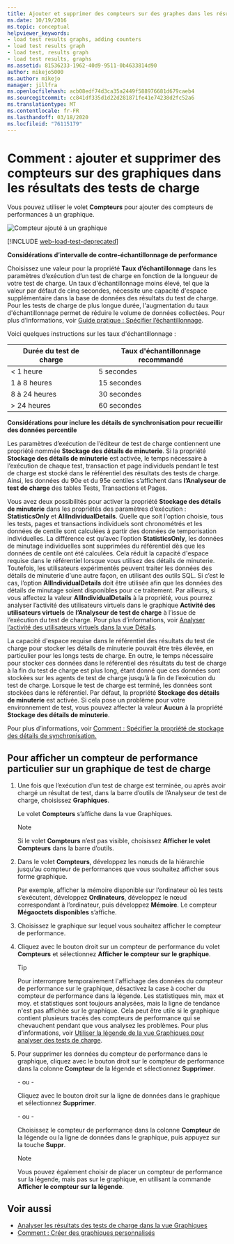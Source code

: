 ```yaml
---
title: Ajouter et supprimer des compteurs sur des graphes dans les résultats des tests de charge
ms.date: 10/19/2016
ms.topic: conceptual
helpviewer_keywords:
- load test results graphs, adding counters
- load test results graph
- load test, results graph
- load test results, graphs
ms.assetid: 81536233-1962-40d9-9511-0b4633814d90
author: mikejo5000
ms.author: mikejo
manager: jillfra
ms.openlocfilehash: acb08edf74d3ca35a2449f588976681d679caeb4
ms.sourcegitcommit: cc841df335d1d22d281871fe41e74238d2fc52a6
ms.translationtype: MT
ms.contentlocale: fr-FR
ms.lasthandoff: 03/18/2020
ms.locfileid: "76115179"
---
```

# <a name="how-to-add-and-delete-counters-on-graphs-in-load-test-results"></a>Comment : ajouter et supprimer des compteurs sur des graphiques dans les résultats des tests de charge

Vous pouvez utiliser le volet **Compteurs** pour ajouter des compteurs de performances à un graphique.

![Compteur ajouté à un graphique](../test/media/ltest_selectcounter.png)

[!INCLUDE [web-load-test-deprecated](includes/web-load-test-deprecated.md)]

**Considérations d’intervalle de contre-échantillonnage de performance**

Choisissez une valeur pour la propriété **Taux d’échantillonnage** dans les paramètres d’exécution d’un test de charge en fonction de la longueur de votre test de charge. Un taux d'échantillonnage moins élevé, tel que la valeur par défaut de cinq secondes, nécessite une capacité d'espace supplémentaire dans la base de données des résultats du test de charge. Pour les tests de charge de plus longue durée, l'augmentation du taux d'échantillonnage permet de réduire le volume de données collectées. Pour plus d’informations, voir [Guide pratique : Spécifier l’échantillonnage](../test/how-to-specify-the-sample-rate-for-a-load-test.md).

Voici quelques instructions sur les taux d'échantillonnage :

|Durée du test de charge|Taux d'échantillonnage recommandé|
|-|-----------------------------|
|\< 1 heure|5 secondes|
|1 à 8 heures|15 secondes|
|8 à 24 heures|30 secondes|
|> 24 heures|60 secondes|

**Considérations pour inclure les détails de synchronisation pour recueillir des données percentile**

Les paramètres d’exécution de l’éditeur de test de charge contiennent une propriété nommée **Stockage des détails de minuterie**. Si la propriété **Stockage des détails de minuterie** est activée, le temps nécessaire à l’exécution de chaque test, transaction et page individuels pendant le test de charge est stocké dans le référentiel des résultats des tests de charge. Ainsi, les données du 90e et du 95e centiles s’affichent dans **l’Analyseur de test de charge** des tables Tests, Transactions et Pages.

Vous avez deux possibilités pour activer la propriété **Stockage des détails de minuterie** dans les propriétés des paramètres d’exécution : **StatisticsOnly** et **AllIndividualDetails**. Quelle que soit l'option choisie, tous les tests, pages et transactions individuels sont chronométrés et les données de centile sont calculées à partir des données de temporisation individuelles. La différence est qu’avec l’option **StatisticsOnly**, les données de minutage individuelles sont supprimées du référentiel dès que les données de centile ont été calculées. Cela réduit la capacité d'espace requise dans le référentiel lorsque vous utilisez des détails de minuterie. Toutefois, les utilisateurs expérimentés peuvent traiter les données des détails de minuterie d'une autre façon, en utilisant des outils SQL. Si c’est le cas, l’option **AllIndividualDetails** doit être utilisée afin que les données des détails de minutage soient disponibles pour ce traitement. Par ailleurs, si vous affectez la valeur **AllIndividualDetails** à la propriété, vous pourrez analyser l’activité des utilisateurs virtuels dans le graphique **Activité des utilisateurs virtuels** de **l’Analyseur de test de charge** à l’issue de l’exécution du test de charge. Pour plus d’informations, voir [Analyser l’activité des utilisateurs virtuels dans la vue Détails](../test/analyze-load-test-virtual-user-activity-in-the-details-view.md).

La capacité d'espace requise dans le référentiel des résultats du test de charge pour stocker les détails de minuterie pouvait être très élevée, en particulier pour les longs tests de charge. En outre, le temps nécessaire pour stocker ces données dans le référentiel des résultats du test de charge à la fin du test de charge est plus long, étant donné que ces données sont stockées sur les agents de test de charge jusqu’à la fin de l’exécution du test de charge. Lorsque le test de charge est terminé, les données sont stockées dans le référentiel. Par défaut, la propriété **Stockage des détails de minuterie** est activée. Si cela pose un problème pour votre environnement de test, vous pouvez affecter la valeur **Aucun** à la propriété **Stockage des détails de minuterie**.

Pour plus d’informations, voir [Comment : Spécifier la propriété de stockage des détails de synchronisation.](../test/how-to-specify-the-timing-details-storage-property-for-a-load-test.md)

## <a name="to-display-a-particular-performance-counter-on-a-load-test-graph"></a>Pour afficher un compteur de performance particulier sur un graphique de test de charge

1. Une fois que l’exécution d’un test de charge est terminée, ou après avoir chargé un résultat de test, dans la barre d’outils de l’Analyseur de test de charge, choisissez **Graphiques**.

     Le volet **Compteurs** s’affiche dans la vue Graphiques.

    > [!NOTE]
    > Si le volet **Compteurs** n’est pas visible, choisissez **Afficher le volet Compteurs** dans la barre d’outils.

2. Dans le volet **Compteurs**, développez les nœuds de la hiérarchie jusqu’au compteur de performances que vous souhaitez afficher sous forme graphique.

     Par exemple, afficher la mémoire disponible sur l’ordinateur où les tests s’exécutent, développez **Ordinateurs**, développez le nœud correspondant à l’ordinateur, puis développez **Mémoire**. Le compteur **Mégaoctets disponibles** s’affiche.

3. Choisissez le graphique sur lequel vous souhaitez afficher le compteur de performance.

4. Cliquez avec le bouton droit sur un compteur de performance du volet **Compteurs** et sélectionnez **Afficher le compteur sur le graphique**.

    > [!TIP]
    > Pour interrompre temporairement l'affichage des données du compteur de performance sur le graphique, désactivez la case à cocher du compteur de performance dans la légende. Les statistiques min, max et moy. et statistiques sont toujours analysées, mais la ligne de tendance n'est pas affichée sur le graphique. Cela peut être utile si le graphique contient plusieurs tracés des compteurs de performance qui se chevauchent pendant que vous analysez les problèmes. Pour plus d’informations, voir [Utiliser la légende de la vue Graphiques pour analyser des tests de charge](../test/use-the-graphs-view-legend-to-analyze-load-tests.md).

5. Pour supprimer les données du compteur de performance dans le graphique, cliquez avec le bouton droit sur le compteur de performance dans la colonne **Compteur** de la légende et sélectionnez **Supprimer**.

     \- ou -

     Cliquez avec le bouton droit sur la ligne de données dans le graphique et sélectionnez **Supprimer**.

     \- ou -

     Choisissez le compteur de performance dans la colonne **Compteur** de la légende ou la ligne de données dans le graphique, puis appuyez sur la touche **Suppr**.

    > [!NOTE]
    > Vous pouvez également choisir de placer un compteur de performance sur la légende, mais pas sur le graphique, en utilisant la commande **Afficher le compteur sur la légende**.

## <a name="see-also"></a>Voir aussi

- [Analyser les résultats des tests de charge dans la vue Graphiques](../test/analyze-load-test-results-in-the-graphs-view.md)
- [Comment : Créer des graphiques personnalisés](../test/how-to-create-custom-graphs-in-load-test-results.md)
